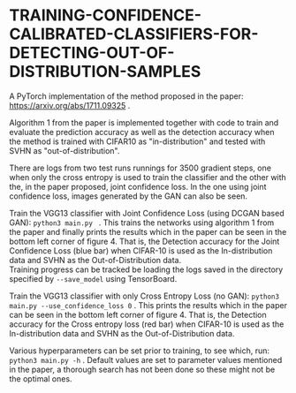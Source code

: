 # TRAINING-CONFIDENCE-CALIBRATED-CLASSIFIERS-FOR-DETECTING-OUT-OF-DISTRIBUTION-SAMPLES
A PyTorch implementation of the method proposed in the paper: https://arxiv.org/abs/1711.09325 .

Algorithm 1 from the paper is implemented together with code to train and evaluate the prediction accuracy as well as the detection accuracy when the method is trained with CIFAR10 as "in-distribution" and tested with SVHN as "out-of-distribution". 

There are logs from two test runs runnings for 3500 gradient steps, one when only the cross entropy is used to train the classifier and the other with the, in the paper proposed, joint confidence loss. In the one using joint confidence loss, images generated by the GAN can also be seen. 

Train the VGG13 classifier with Joint Confidence Loss (using DCGAN based GAN): ``` python3 main.py  ``` .
This trains the networks using algorithm 1 from the paper and finally prints the results which in the paper can be seen in the bottom left corner of figure 4. That is, the Detection accuracy for the Joint Confidence Loss (blue bar) when CIFAR-10 is used as the In-distribution data and SVHN as the Out-of-Distribution data.  
Training progress can be tracked be loading the logs saved in the directory specified by ``` --save_model ``` using TensorBoard.

Train the VGG13 classifier with only Cross Entropy Loss (no GAN): ``` python3 main.py --use_confidence_loss 0 ``` .
This prints the results which in the paper can be seen in the bottom left corner of figure 4. That is, the Detection accuracy for the Cross entropy loss (red bar) when CIFAR-10 is used as the In-distribution data and SVHN as the Out-of-Distribution data.

Various hyperparameters can be set prior to training, to see which, run: ``` python3 main.py -h ``` . 
Default values are set to parameter values mentioned in the paper, a thorough search has not been done so these might not be the optimal ones.
